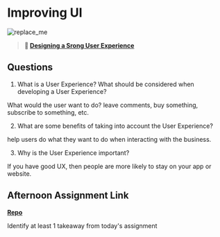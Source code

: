 # Improving UI

![replace_me](https://codeworks.blob.core.windows.net/public/assets/img/illustrations/placeholder.svg)

> **📖 [Designing a Srong User Experience](https://codeworksacademy.com/fs-student-guide/resources/wk7/03-Creating-Good-UX)**

## Questions

1. What is a User Experience? What should be considered when developing a User Experience?

What would the user want to do? leave comments, buy something, subscribe to something, etc. 

2. What are some benefits of taking into account the User Experience?

help users do what they want to do when interacting with the business.

3. Why is the User Experience important?

If you have good UX, then people are more likely to stay on your app or website.

## Afternoon Assignment Link

**[Repo](https://github.com/zachrasmussen/checkpoint6)**

Identify at least 1 takeaway from today's assignment
